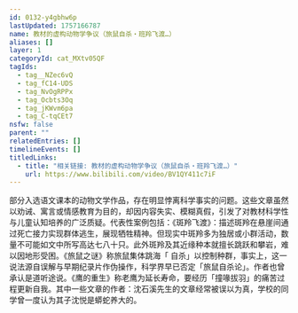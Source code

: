 ```yaml
---
id: 0132-y4gbhw6p
lastUpdated: 1757166787
name: 教材的虚构动物学争议（旅鼠自杀・班羚飞渡…）
aliases: []
layer: 1
categoryId: cat_MXtv05QF
tagIds:
  - tag__NZec6vQ
  - tag_fC14-UDS
  - tag_NvOgRPPx
  - tag_Ocbts3Oq
  - tag_jKWvm6pa
  - tag_C-tqCEt7
nsfw: false
parent: ""
relatedEntries: []
timelineEvents: []
titledLinks:
  - title: "相关链接: 教材的虚构动物学争议（旅鼠自杀・班羚飞渡…）"
    url: https://www.bilibili.com/video/BV1QY411c7iF
---
```


部分入选语文课本的动物文学作品，存在明显悖离科学事实的问题。这些文章虽然以劝诫、寓言或情感教育为目的，却因内容失实、模糊真假，引发了对教材科学性与儿童认知培养的广泛质疑。代表性案例包括：《斑羚飞渡》：描述斑羚在悬崖间通过死亡接力实现群体逃生，展现牺牲精神。但现实中斑羚多为独居或小群活动，数量不可能如文中所写高达七八十只。此外斑羚及其近缘种本就擅长跳跃和攀岩，难以因地形受困。《旅鼠之谜》称旅鼠集体跳海「 自杀」以控制种群，事实上，这一说法源自误解与早期纪录片作伪操作，科学界早已否定「旅鼠自杀论」。作者也曾承认是道听途说。《鹰的重生》称老鹰为延长寿命，要经历「撞喙拔羽」的痛苦过程更新自我。其中一些文章的作者：沈石溪先生的文章经常被误以为真，学校的同学曾一度认为其子沈悦是蟒蛇养大的。